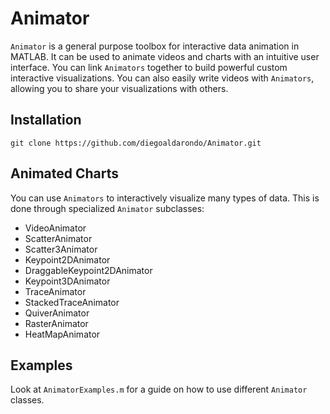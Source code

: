 # Animator
`Animator` is a general purpose toolbox for interactive data animation in MATLAB.
It can be used to animate videos and charts with an intuitive user interface.
You can link `Animators` together to build powerful custom interactive visualizations. 
You can also easily write videos with `Animators`, allowing you to share your visualizations with others. 

## Installation
```
git clone https://github.com/diegoaldarondo/Animator.git
```

## Animated Charts
You can use `Animators` to interactively visualize many types of data. This is done through specialized `Animator` subclasses: 
* VideoAnimator
* ScatterAnimator
* Scatter3Animator
* Keypoint2DAnimator
* DraggableKeypoint2DAnimator
* Keypoint3DAnimator
* TraceAnimator
* StackedTraceAnimator
* QuiverAnimator
* RasterAnimator
* HeatMapAnimator

## Examples
Look at `AnimatorExamples.m` for a guide on how to use different `Animator` classes. 
